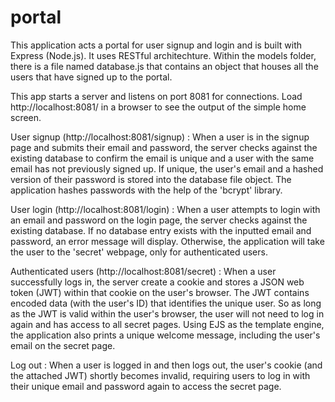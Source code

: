 # portal

This application acts a portal for user signup and login and is built with Express (Node.js). It uses RESTful architechture. Within the models folder, there is a file named database.js that contains an object that houses all the users that have signed up to the portal.

This app starts a server and listens on port 8081 for connections. Load http://localhost:8081/ in a browser to see the output of the simple home screen. 

User signup (http://localhost:8081/signup) :
When a user is in the signup page and submits their email and password, the server checks against the existing database to confirm the email is unique and a user with the same email has not previously signed up. If unique, the user's email and a hashed version of their password is stored into the database file object. The application hashes passwords with the help of the 'bcrypt' library. 

User login (http://localhost:8081/login) : 
When a user attempts to login with an email and password on the login page, the server checks against the existing database. If no database entry exists with the inputted email and password, an error message will display. Otherwise, the application will take the user to the 'secret' webpage, only for authenticated users.

Authenticated users (http://localhost:8081/secret) :
When a user successfully logs in, the server create a cookie and stores a JSON web token (JWT) within that cookie on the user's browser. The JWT contains encoded data (with the user's ID) that identifies the unique user. So as long as the JWT is valid within the user's browser, the user will not need to log in again and has access to all secret pages. Using EJS as the template engine, the application also prints a unique welcome message, including the user's email on the secret page. 

Log out : 
When a user is logged in and then logs out, the user's cookie (and the attached JWT) shortly becomes invalid, requiring users to log in with their unique email and password again to access the secret page. 

